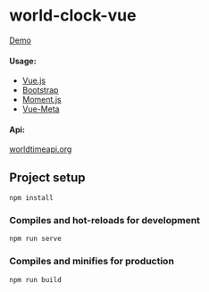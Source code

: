# world-clock-vue

[Demo](https://zzharuk.github.io/world-clock-vue/)

#### Usage:

- [Vue.js](https://vuejs.org/)
- [Bootstrap](https://getbootstrap.com/)
- [Moment.js](https://momentjs.com/)
- [Vue-Meta](https://vue-meta.nuxtjs.org/)

#### Api:

[worldtimeapi.org](http://worldtimeapi.org/api/)

## Project setup

```
npm install
```

### Compiles and hot-reloads for development

```
npm run serve
```

### Compiles and minifies for production

```
npm run build
```
